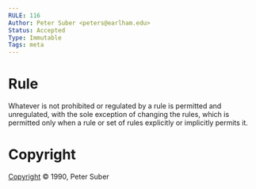 ```yaml
---
RULE: 116
Author: Peter Suber <peters@earlham.edu>
Status: Accepted
Type: Immutable
Tags: meta
---
```


# Rule

Whatever is not prohibited or regulated by a rule is permitted and unregulated, with the sole exception of changing the rules, which is permitted only when a rule or set of rules explicitly or implicitly permits it.

# Copyright

[Copyright](http://legacy.earlham.edu/~peters/copyrite.htm) © 1990, Peter Suber
